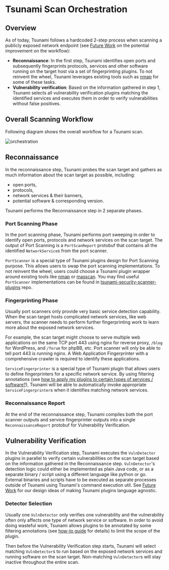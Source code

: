 # Tsunami Scan Orchestration

## Overview

As of today, Tsunami follows a hardcoded 2-step process when scanning a publicly
exposed network endpoint (see
[Future Work](future_work.md#dynamic_orchestration) on the potential
improvement on the workflow):

*   **Reconnaissance**: In the first step, Tsunami identifies open ports and
    subsequently fingerprints protocols, services and other software running on
    the target host via a set of fingerprinting plugins. To not reinvent the
    wheel, Tsunami leverages existing tools such as [nmap](https://nmap.org/)
    for some of these tasks.
*   **Vulnerability verification**: Based on the information gathered in step 1,
    Tsunami selects all vulnerability verification plugins matching the
    identified services and executes them in order to verify vulnerabilities
    without false positives.

## Overall Scanning Workflow

Following diagram shows the overall workflow for a Tsunami scan.

![orchestration](img/orchestration.svg)

## Reconnaissance

In the reconnaissance step, Tsunami probes the scan target and gathers as much
information about the scan target as possible, including:

*   open ports,
*   protocols,
*   network services & their banners,
*   potential software & corresponding version.

Tsunami performs the Reconnaissance step in 2 separate phases.

### Port Scanning Phase

In the port scanning phase, Tsunami performs port sweeping in order to identify
open ports, protocols and network services on the scan target. The output of
Port Scanning is a `PortScanReport` protobuf that contains all the identified
`NetworkService`s from the port scanner.

`PortScanner` is a special type of Tsunami plugins design for Port Scanning
purpose. This allows users to swap the port scanning implementations. To not
reinvent the wheel, users could choose a Tsunami plugin wrapper around existing
tools like [nmap](https://nmap.org/) or
[masscan](https://github.com/robertdavidgraham/masscan). You may find useful
`PortScanner` implementations can be found in
[tsunami-security-scanner-plugins](https://github.com/google/tsunami-security-scanner-plugins)
repo.

### Fingerprinting Phase

Usually port scanners only provide very basic service detection capability. When
the scan target hosts complicated network services, like web servers, the
scanner needs to perform further fingerprinting work to learn more about the
exposed network services.

For example, the scan target might choose to serve multiple web applications on
the same TCP port 443 using nginx for reverse proxy, `/blog` for WordPress, and
`/forum` for phpBB, etc. Port scanner will only be able to tell port 443 is
running nginx. A Web Application Fingerprinter with a comprehensive crawler is
required to identify these applications.

`ServiceFingerprinter` is a special type of Tsunami plugin that allows users to
define fingerprinters for a specific network service. By using filtering
annotations (see
[how to apply my plugins to certain types of services / software?](howto.md#filter_plugins)),
Tsunami will be able to automatically invoke appropriate `ServiceFingerprinter`s
when it identifies matching network services.

### Reconnaissance Report

At the end of the reconnaissance step, Tsunami compiles both the port scanner
outputs and service fingerprinter outputs into a single `ReconnaissanceReport`
protobuf for Vulnerability Verification.

## Vulnerability Verification

In the Vulnerability Verification step, Tsunami executes the `VulnDetector`
plugins in parallel to verify certain vulnerabilities on the scan target based
on the information gathered in the Reconnaissance step. `VulnDetector`'s
detection logic could either be implemented as plain Java code, or as a separate
binary / script using a different language like python or go. External binaries
and scripts have to be executed as separate processes outside of Tsunami using
Tsunami's command execution util. See
[Future Work](future_work.md#multi_lang_plugins) for our design ideas of
making Tsunami plugins language agnostic.

### Detector Selection

Usually one `VulnDetector` only verifies one vulnerability and the vulnerability
often only affects one type of network service or software. In order to avoid
doing wasteful work, Tsunami allows plugins to be annotated by some filtering
annotations (see [how-to guide](howto.md#filter_plugins) for details) to limit
the scope of the plugin.

Then before the Vulnerability Verification step starts, Tsunami will select
matching `VulnDetector`s to run based on the exposed network services and
running software on the scan target. Non-matching `VulnDetector`s will stay
inactive throughout the entire scan.
